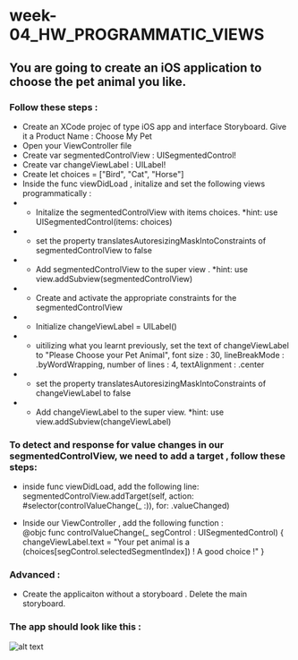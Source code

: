# week-04_HW_PROGRAMMATIC_VIEWS

## You are going to create an iOS application to choose the pet animal you like.

### Follow these steps :

- Create an XCode projec of type iOS app and interface Storyboard. Give it a Product Name : Choose My Pet
- Open your ViewController file
- Create  var segmentedControlView : UISegmentedControl!
- Create  var changeViewLabel : UILabel!
- Create  let choices = ["Bird", "Cat", "Horse"]
- Inside the func viewDidLoad , initalize and set the following views programmatically :
- - Initalize the segmentedControlView with items choices. *hint: use UISegmentedControl(items: choices)
- - set the property translatesAutoresizingMaskIntoConstraints of segmentedControlView to false
- - Add segmentedControlView to the super view . *hint: use view.addSubview(segmentedControlView)
- - Create and activate the appropriate constraints for the  segmentedControlView
- - Initialize changeViewLabel = UILabel()
- - uitilizing what you learnt previously, set the text of changeViewLabel to "Please Choose your Pet Animal", font size : 30, lineBreakMode : .byWordWrapping, number of lines : 4, textAlignment : .center
- - set the property translatesAutoresizingMaskIntoConstraints of changeViewLabel to false
- - Add changeViewLabel to the super view.   *hint: use view.addSubview(changeViewLabel)

### To detect and response for value changes in our segmentedControlView, we need to add a target , follow these steps:
- inside func viewDidLoad, add the following line:   
 segmentedControlView.addTarget(self, action: #selector(controlValueChange(_ :)), for: .valueChanged)
 
- Inside our ViewController , add the following function :  
 @objc func controlValueChange(_ segControl : UISegmentedControl) {
        changeViewLabel.text = "Your pet animal is a \(choices[segControl.selectedSegmentIndex])  ! A good choice !"
    }
    
    
    
### Advanced :
- Create the applicaiton without a storyboard . Delete the main storyboard.

### The app should look like this :
![alt text](https://)

